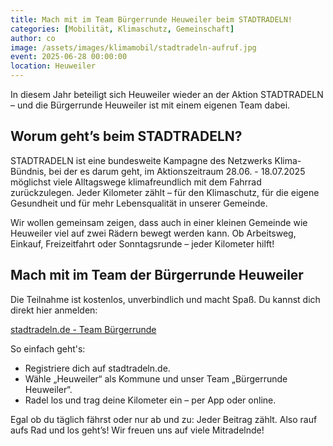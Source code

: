 ```yaml
---
title: Mach mit im Team Bürgerrunde Heuweiler beim STADTRADELN!
categories: [Mobilität, Klimaschutz, Gemeinschaft]
author: co
image: /assets/images/klimamobil/stadtradeln-aufruf.jpg
event: 2025-06-28 00:00:00
location: Heuweiler
---
```


In diesem Jahr beteiligt sich Heuweiler wieder an der Aktion STADTRADELN – und die Bürgerrunde Heuweiler ist mit einem eigenen Team dabei.

## Worum geht’s beim STADTRADELN?

STADTRADELN ist eine bundesweite Kampagne des Netzwerks Klima-Bündnis, bei der es darum geht, im Aktionszeitraum 28.06. - 18.07.2025 möglichst viele Alltagswege klimafreundlich mit dem Fahrrad zurückzulegen. Jeder Kilometer zählt – für den Klimaschutz, für die eigene Gesundheit und für mehr Lebensqualität in unserer Gemeinde.

Wir wollen gemeinsam zeigen, dass auch in einer kleinen Gemeinde wie Heuweiler viel auf zwei Rädern bewegt werden kann. Ob Arbeitsweg, Einkauf, Freizeitfahrt oder Sonntagsrunde – jeder Kilometer hilft!

## Mach mit im Team der Bürgerrunde Heuweiler

Die Teilnahme ist kostenlos, unverbindlich und macht Spaß. Du kannst dich direkt hier anmelden:

[stadtradeln.de - Team Bürgerrunde](https://www.stadtradeln.de/index.php?id=171&L=0&team_preselect=85139)

So einfach geht's:

- Registriere dich auf stadtradeln.de.
- Wähle „Heuweiler“ als Kommune und unser Team „Bürgerrunde Heuweiler“.
- Radel los und trag deine Kilometer ein – per App oder online.

Egal ob du täglich fährst oder nur ab und zu: Jeder Beitrag zählt.
Also rauf aufs Rad und los geht’s! Wir freuen uns auf viele Mitradelnde!
